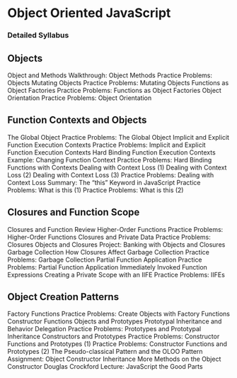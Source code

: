 # Object Oriented JavaScript

### Detailed Syllabus

## Objects

Object and Methods
Walkthrough: Object Methods
Practice Problems: Objects
Mutating Objects
Practice Problems: Mutating Objects
Functions as Object Factories
Practice Problems: Functions as Object Factories
Object Orientation
Practice Problems: Object Orientation

## Function Contexts and Objects

The Global Object
Practice Problems: The Global Object
Implicit and Explicit Function Execution Contexts
Practice Problems: Implicit and Explicit Function Execution Contexts
Hard Binding Function Execution Contexts
Example: Changing Function Context
Practice Problems: Hard Binding Functions with Contexts
Dealing with Context Loss (1)
Dealing with Context Loss (2)
Dealing with Context Loss (3)
Practice Problems: Dealing with Context Loss
Summary: The “this” Keyword in JavaScript
Practice Problems: What is this (1)
Practice Problems: What is this (2)

## Closures and Function Scope

Closures and Function Review
Higher-Order Functions
Practice Problems: Higher-Order Functions
Closures and Private Data
Practice Problems: Closures
Objects and Closures
Project: Banking with Objects and Closures
Garbage Collection
How Closures Affect Garbage Collection
Practice Problems: Garbage Collection
Partial Function Application
Practice Problems: Partial Function Application
Immediately Invoked Function Expressions
Creating a Private Scope with an IIFE
Practice Problems: IIFEs

## Object Creation Patterns

Factory Functions
Practice Problems: Create Objects with Factory Functions
Constructor Functions
Objects and Prototypes
Prototypal Inheritance and Behavior Delegation
Practice Problems: Prototypes and Prototypal Inheritance
Constructors and Prototypes
Practice Problems: Constructor Functions and Prototypes (1)
Practice Problems: Constructor Functions and Prototypes (2)
The Pseudo-classical Pattern and the OLOO Pattern
Assignment: Object Constructor Inheritance
More Methods on the Object Constructor
Douglas Crockford Lecture: JavaScript the Good Parts